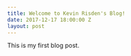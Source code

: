 ```yaml
---
title: Welcome to Kevin Risden's Blog!
date: 2017-12-17 18:00:00 Z
layout: post
---
```


This is my first blog post.

